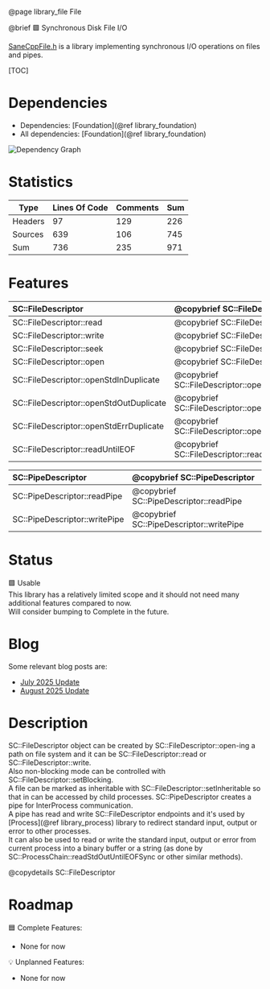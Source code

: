@page library_file File

@brief 🟩 Synchronous Disk File I/O

[SaneCppFile.h](https://github.com/Pagghiu/SaneCppLibraries/releases/latest/download/SaneCppFile.h) is a library implementing synchronous I/O operations on files and pipes.  

[TOC]

# Dependencies
- Dependencies: [Foundation](@ref library_foundation)
- All dependencies: [Foundation](@ref library_foundation)

![Dependency Graph](File.svg)

# Statistics
| Type      | Lines Of Code | Comments  | Sum   |
|-----------|---------------|-----------|-------|
| Headers   | 97			| 129		| 226	|
| Sources   | 639			| 106		| 745	|
| Sum       | 736			| 235		| 971	|


# Features
| SC::FileDescriptor                        | @copybrief SC::FileDescriptor                         |
|:------------------------------------------|:------------------------------------------------------|
| SC::FileDescriptor::read                  | @copybrief SC::FileDescriptor::read                   |
| SC::FileDescriptor::write                 | @copybrief SC::FileDescriptor::write                  |
| SC::FileDescriptor::seek                  | @copybrief SC::FileDescriptor::seek                   |
| SC::FileDescriptor::open                  | @copybrief SC::FileDescriptor::open                   |
| SC::FileDescriptor::openStdInDuplicate    | @copybrief SC::FileDescriptor::openStdInDuplicate     |
| SC::FileDescriptor::openStdOutDuplicate   | @copybrief SC::FileDescriptor::openStdOutDuplicate    |
| SC::FileDescriptor::openStdErrDuplicate   | @copybrief SC::FileDescriptor::openStdErrDuplicate    |
| SC::FileDescriptor::readUntilEOF          | @copybrief SC::FileDescriptor::readUntilEOF           |

| SC::PipeDescriptor                | @copybrief SC::PipeDescriptor                 |
|:----------------------------------|:----------------------------------------------|
| SC::PipeDescriptor::readPipe      | @copybrief SC::PipeDescriptor::readPipe       |
| SC::PipeDescriptor::writePipe     | @copybrief SC::PipeDescriptor::writePipe      |

# Status
🟩 Usable  
This library has a relatively limited scope and it should not need many additional features compared to now.   
Will consider bumping to Complete in the future.

# Blog

Some relevant blog posts are:

- [July 2025 Update](https://pagghiu.github.io/site/blog/2025-07-31-SaneCppLibrariesUpdate.html)
- [August 2025 Update](https://pagghiu.github.io/site/blog/2025-08-31-SaneCppLibrariesUpdate.html)

# Description
SC::FileDescriptor object can be created by SC::FileDescriptor::open-ing a path on file system and it can be SC::FileDescriptor::read or SC::FileDescriptor::write.  
Also non-blocking mode can be controlled with SC::FileDescriptor::setBlocking.  
A file can be marked as inheritable with SC::FileDescriptor::setInheritable so that in can be accessed by child processes. 
SC::PipeDescriptor creates a pipe for InterProcess communication.  
A pipe has read and write SC::FileDescriptor endpoints and it's used by [Process](@ref library_process) library to redirect standard input, output or error to other processes.  
It can also be used to read or write the standard input, output or error from current process into a binary buffer or a string (as done by SC::ProcessChain::readStdOutUntilEOFSync or other similar methods).

@copydetails SC::FileDescriptor

# Roadmap

🟦 Complete Features:
- None for now

💡 Unplanned Features:
- None for now
